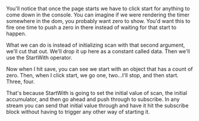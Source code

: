 You'll notice that once the page starts we have to click start for anything to come down in the console. You can imagine if we were rendering the timer somewhere in the dom, you probably want zero to show. You'd want this to fire one time to push a zero in there instead of waiting for that start to happen.

What we can do is instead of initializing scan with that second argument, we'll cut that out. We'll drop it up here as a constant called data. Then we'll use the StartWith operator.

Now when I hit save, you can see we start with an object that has a count of zero. Then, when I click start, we go one, two...I'll stop, and then start. Three, four.

That's because StartWith is going to set the initial value of scan, the initial accumulator, and then go ahead and push through to subscribe. In any stream you can send that initial value through and have it hit the subscribe block without having to trigger any other way of starting it.
